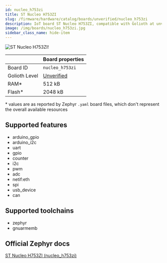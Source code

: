 ```yaml
---
id: nucleo_h753zi
title: ST Nucleo H753ZI
slug: /firmware/hardware/catalog/boards/unverified/nucleo_h753zi
description: IoT board ST Nucleo H753ZI, compatible with Golioth at unverified level.
image: /img/boards/nucleo_h753zi.jpg
sidebar_class_name: hide-item
---
```


[//]: # (This is an auto-generated file, do not edit! Changes to it will be lost upon re-generation)

![ST Nucleo H753ZI!](/img/boards/nucleo_h753zi.jpg "ST Nucleo H753ZI")

|                | Board properties     |
| -------------  | -------------------- |
| Board ID       | `nucleo_h753zi` |
| Golioth Level  | [Unverified](/firmware/hardware#unverified-boards) |
| RAM*           | 512 kB |
| Flash*         | 2048 kB |

\* values are as reported by Zephyr `.yaml` board files, which don't represent the overall available resources



## Supported features

* arduino_gpio
* arduino_i2c
* uart
* gpio
* counter
* i2c
* pwm
* adc
* netif:eth
* spi
* usb_device
* can

## Supported toolchains

* zephyr
* gnuarmemb

## Official Zephyr docs

[ST Nucleo H753ZI (nucleo_h753zi)](https://docs.zephyrproject.org/latest/boards/st/nucleo_h753zi/doc/index.html)
